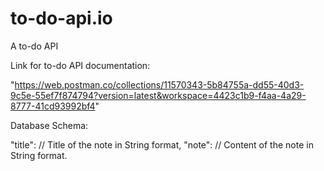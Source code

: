# to-do-api.io
A to-do API

Link for to-do API documentation:

"https://web.postman.co/collections/11570343-5b84755a-dd55-40d3-9c5e-55ef7f874794?version=latest&workspace=4423c1b9-f4aa-4a29-8777-41cd93992bf4"


Database Schema:

"title": // Title of the note in String format,
"note": // Content of the note in String format.
